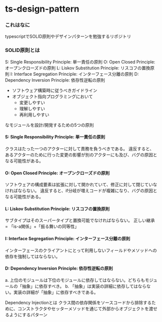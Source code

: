 # ts-design-pattern
### これはなに
typescriptでSOLID原則やデザインパターンを勉強するリポジトリ

### SOLID原則とは
S: Single Responsibility Principle: 単一責任の原則
O: Open Closed Principle: オープンクローズドの原則
L: Liskov Substitution Principle: リスコフの置換原則
I: Interface Segregation Principle: インターフェース分離の原則
D: Dependency Inversion Principle: 依存性逆転の原則

- ソフトウェア構築時に従うべきガイドライン
- オブジェクト指向プログラミングにおいて
  - 変更しやすい
  - 理解しやすい
  - 再利用しやすい

なモジュールを設計/開発するための5つの原則

#### S: Single Responsibility Principle: 単一責任の原則
クラスはたった一つのアクターに対して責務を負うべきである。
違反すると、あるアクターのために行った変更の影響が別のアクターにも及び、バグの原因となる可能性がある。

#### O: Open Closed Principle: オープンクローズドの原則
ソフトウェアの構成要素は拡張に対して開かれていて、修正に対して閉じていなければならない。
違反すると、if分岐が増えコードが複雑になり、バグの原因となる可能性がある。

#### L: Liskov Substitution Principle: リスコフの置換原則
サブタイプはそのスーパータイプと置換可能でなければならない。
正しい継承 = 「is-a関係」+「振る舞いの同等性」

#### I: Interface Segregation Principle: インターフェース分離の原則
インターフェースのクライアントにとって利用しないフィールドやメソッドへの依存を強制してはならない。

#### D: Dependency Inversion Principle: 依存性逆転の原則
a. 上位のモジュールは下位のモジュールに依存してはならない。どちらもモジュールの「抽象」に依存すべき。
b. 「抽象」は実装の詳細に依存してはならない。実装の詳細が「抽象」に依存すべきである。

Dependency Injectionとは
クラス間の依存関係をソースコードから排除するために、コンストラクタやセッターメソッドを通じて外部からオブジェクトを渡せるようにするパターン